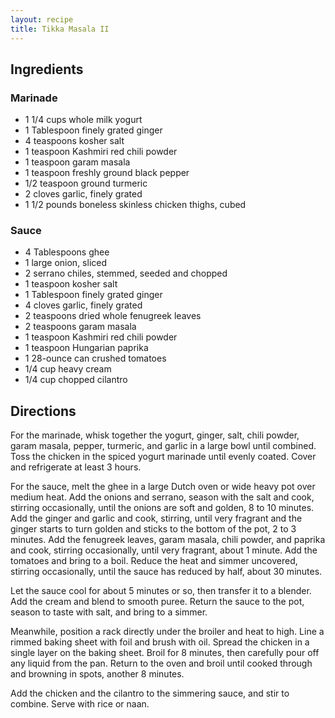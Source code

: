 ```yaml
---
layout: recipe
title: Tikka Masala II
---
```


## Ingredients

### Marinade

* 1 1/4 cups whole milk yogurt
* 1 Tablespoon finely grated ginger 
* 4 teaspoons kosher salt 
* 1 teaspoon Kashmiri red chili powder
* 1 teaspoon garam masala  
* 1 teaspoon freshly ground black pepper 
* 1/2 teaspoon ground turmeric
* 2 cloves garlic, finely grated 
* 1 1/2 pounds boneless skinless chicken thighs, cubed

### Sauce

* 4 Tablespoons ghee
* 1 large onion, sliced 
* 2 serrano chiles, stemmed, seeded and chopped 
* 1 teaspoon kosher salt 
* 1 Tablespoon finely grated ginger 
* 4 cloves garlic, finely grated 
* 2 teaspoons dried whole fenugreek leaves
* 2 teaspoons garam masala 
* 1 teaspoon Kashmiri red chili powder 
* 1 teaspoon Hungarian paprika 
* 1 28-ounce can crushed tomatoes 
* 1/4 cup heavy cream  
* 1/4 cup chopped cilantro

## Directions

For the marinade, whisk together the yogurt, ginger, salt, chili powder, garam masala, pepper, turmeric, and garlic in a large bowl until combined. Toss the chicken in the spiced yogurt marinade until evenly coated. Cover and refrigerate at least 3 hours.

For the sauce, melt the ghee in a large Dutch oven or wide heavy pot over medium heat. Add the onions and serrano, season with the salt and cook, stirring occasionally, until the onions are soft and golden, 8 to 10 minutes. Add the ginger and garlic and cook, stirring, until very fragrant and the ginger starts to turn golden and sticks to the bottom of the pot, 2 to 3 minutes. Add the fenugreek leaves, garam masala, chili powder, and paprika and cook, stirring occasionally, until very fragrant, about 1 minute. Add the tomatoes and bring to a boil. Reduce the heat and simmer uncovered, stirring occasionally, until the sauce has reduced by half, about 30 minutes.

Let the sauce cool for about 5 minutes or so, then transfer it to a blender. Add the cream and blend to smooth puree. Return the sauce to the pot, season to taste with salt, and bring to a simmer.

Meanwhile, position a rack directly under the broiler and heat to high. Line a rimmed baking sheet with foil and brush with oil. Spread the chicken in a single layer on the baking sheet. Broil for 8 minutes, then carefully pour off any liquid from the pan. Return to the oven and broil until cooked through and browning in spots, another 8 minutes.

Add the chicken and the cilantro to the simmering sauce, and stir to combine. Serve with rice or naan.
